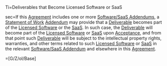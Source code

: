 Ti=Deliverables that Become Licensed Software or SaaS

sec=If this <a href="Def.Agreement.sec" class="definedterm">Agreement</a> includes one or more <a href='#Def.Software/SaaS_Addendum.sec' class='definedterm'>Software/SaaS Addendums</a>, a <a href='#Def.Statement_of_Work.sec' class='definedterm'>Statement of Work</a> <a href='#Def.Addendum.sec' class='definedterm'>Addendum</a> may provide that a <a href='#Def.Deliverable.sec' class='definedterm'>Deliverable</a> becomes part of the <a href='#Def.Licensed_Software.sec' class='definedterm'>Licensed Software</a> or the <a href='#Def.SaaS.sec' class='definedterm'>SaaS</a>. In such case, the <a href='#Def.Deliverable.sec' class='definedterm'>Deliverable</a> will become part of the <a href='#Def.Licensed_Software.sec' class='definedterm'>Licensed Software</a> or <a href='#Def.SaaS.sec' class='definedterm'>SaaS</a> upon <a href='#Def.Acceptance.sec' class='definedterm'>Acceptance</a>, and from that point such <a href='#Def.Deliverable.sec' class='definedterm'>Deliverable</a> will be subject to the intellectual property rights, warranties, and other terms related to such <a href='#Def.Licensed_Software.sec' class='definedterm'>Licensed Software</a> or <a href='#Def.SaaS.sec' class='definedterm'>SaaS</a> in the relevant <a href='#Def.Software/SaaS_Addendum.sec' class='definedterm'>Software/SaaS Addendum</a> and elsewhere in this <a href="Def.Agreement.sec" class="definedterm">Agreement</a>.

=[G/Z/ol/Base]
